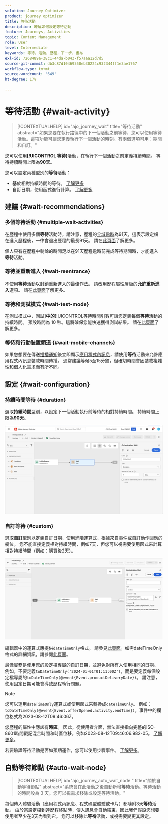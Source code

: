 ```yaml
---
solution: Journey Optimizer
product: journey optimizer
title: 等待活動
description: 瞭解如何設定等待活動
feature: Journeys, Activities
topic: Content Management
role: User
level: Intermediate
keywords: 等待，活動，歷程，下一步，畫布
exl-id: 7268489a-38c1-44da-b043-f57aaa12d7d5
source-git-commit: db3c87d10469550eb30224c932344ff1e3ae1767
workflow-type: tm+mt
source-wordcount: '649'
ht-degree: 17%

---
```


# 等待活動 {#wait-activity}

>[!CONTEXTUALHELP]
>id="ajo_journey_wait"
>title="等待活動"
>abstract="如果您要在執行路徑中的下一個活動之前等待，您可以使用等待活動。這項功能可讓您定義執行下一個活動的時刻。有兩個選項可用：期間和自訂。"

您可以使用&#x200B;**[!UICONTROL 等待]**&#x200B;活動，在執行下一個活動之前定義持續時間。  等待持續時間上限為&#x200B;**90天**。

您可以設定兩種型別的&#x200B;**等待**&#x200B;活動：

* 基於相對持續時間的等待。 [了解更多](#duration)
* 自訂日期，使用函式進行計算。 [了解更多](#custom)

<!--
* [Email send time optimization](#email_send_time_optimization)
* [Fixed date](#fixed_date) 
-->

## 建議 {#wait-recommendations}

### 多個等待活動 {#multiple-wait-activities}

在歷程中使用多個&#x200B;**等待**&#x200B;活動時，請注意，歷程的[全域逾時](journey-properties.md#global_timeout)為91天，這表示設定檔在進入歷程後，一律會退出歷程的最長91天。 請在[此頁面](journey-properties.md#global_timeout)了解更多。

個人只有在歷程中剩餘的時間足以在91天歷程逾時前完成等待期間時，才能進入&#x200B;**等待**&#x200B;活動。

### 等待並重新進入 {#wait-reentrance}

不使用&#x200B;**等待**&#x200B;活動以封鎖重新進入的最佳作法。 請改用歷程屬性層級的&#x200B;**允許重新進入**&#x200B;選項。 請在[此頁面](../building-journeys/journey-properties.md#entrance)了解更多。

### 等待和測試模式 {#wait-test-mode}

在測試模式中，測試&#x200B;]**中的**[!UICONTROL &#x200B;等待時間引數可讓您定義每個&#x200B;**等待**&#x200B;活動的持續時間。 預設時間為 10 秒。這將確保您能快速獲得測試結果。 請在[此頁面](../building-journeys/testing-the-journey.md)了解更多。

### 等待和行動裝置頻道 {#wait-mobile-channels}

如果您想要在傳送[推播通知](../push/get-started-push.md)後立即顯示[應用程式內訊息](../in-app/create-in-app.md)，請使用&#x200B;**等待**&#x200B;活動來允許應用程式內訊息裝載時間傳播。 通常建議等候5至15分鐘，但確切時間會因裝載複雜性和個人化需求而有所不同。

## 設定 {#wait-configuration}

### 持續時間等待 {#duration}

選取&#x200B;**持續時間**&#x200B;型別，以設定下一個活動執行前等待的相對持續時間。 持續時間上限為&#x200B;**90天**。

![定義等待期間](assets/journey55.png)

<!--
## Fixed date wait{#fixed_date}

Select the date for the execution of the next activity.

![](assets/journey56.png)

-->

### 自訂等待 {#custom}

選取&#x200B;**自訂**&#x200B;型別以定義自訂日期，使用進階運算式，根據來自事件或自訂動作回應的欄位。 您不能直接定義相對持續時間，例如7天，但您可以視需要使用函式來計算相對持續時間（例如：購買後2天）。

![使用運算式定義自訂等待](assets/journey57.png)

編輯器中的運算式應提供`dateTimeOnly`格式。 請參見[此頁面](expression/expressionadvanced.md)。如需dateTimeOnly格式的詳細資訊，請參閱[此頁面](expression/data-types.md)。

最佳實務是使用您的設定檔專屬的自訂日期，並避免對所有人使用相同的日期。 例如，不要定義`toDateTimeOnly('2024-01-01T01:11:00Z')`，而是要定義每個設定檔專屬的`toDateTimeOnly(@event{Event.productDeliveryDate})`。 請注意，使用固定日期可能會導致歷程執行問題。


>[!NOTE]
>
>您可以運用`dateTimeOnly`運算式或使用函式來轉換成`dateTimeOnly`。 例如： `toDateTimeOnly(@event{Event.offerOpened.activity.endTime})`，事件中的欄位格式為2023-08-12T09:46:06Z。
>
>您歷程的屬性中應該有&#x200B;**時區**。 因此，從使用者介面，無法直接指向完整的ISO-8601時間戳記混合時間和時區位移，例如2023-08-12T09:46:06.982-05。 [了解更多](../building-journeys/timezone-management.md)。


若要驗證等待活動是否如預期運作，您可以使用步驟事件。 [了解更多](../reports/query-examples.md#common-queries)。

## 自動等待節點  {#auto-wait-node}


>[!CONTEXTUALHELP]
>id="ajo_journey_auto_wait_node "
>title="關於自動等待節點"
>abstract="系統會在此活動之後自動新增&#x200B;**等待**&#x200B;活動。等待活動的時間設為 3 天。您可以視需求移除或設定等待活動。"

每個傳入體驗活動（應用程式內訊息、程式碼型體驗或卡片）都隨附3天&#x200B;**等待**&#x200B;活動。 由於當設定檔到達歷程終點時，傳入訊息會自動結束，因此我們假設您想要使用者至少在3天內看到它。 您可以移除此&#x200B;**等待**&#x200B;活動，或視需要變更其設定。